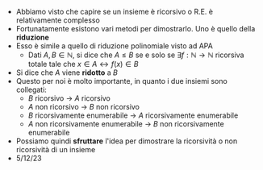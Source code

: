 + Abbiamo visto che capire se un insieme è ricorsivo o R.E. è relativamente complesso 
+ Fortunatamente esistono vari metodi per dimostrarlo. Uno è quello della **riduzione**
+ Esso è simile a quello di riduzione polinomiale visto ad APA
	+ Dati $A, B \in \mathbb{N}$, si dice che $A \leq B$ se e solo se $\exists f : \mathbb{N} \to \mathbb{N}$ ricorsiva totale tale che $x \in A \leftrightarrow f(x) \in B$ 
+ Si dice che $A$ viene **ridotto** a $B$ 
+ Questo per noi è molto importante, in quanto i due insiemi sono collegati:
	+ $B$ ricorsivo $\to$ $A$ ricorsivo
	+ $A$ non ricorsivo $\to$ $B$ non ricorsivo
	+ $B$ ricorsivamente enumerabile $\to$ $A$ ricorsivamente enumerabile
	+ $A$ non ricorsivamente enumerabile $\to$ $B$ non ricorsivamente enumerabile
+ Possiamo quindi **sfruttare** l'idea per dimostrare la ricorsività o non ricorsività di un insieme
+ 5/12/23
